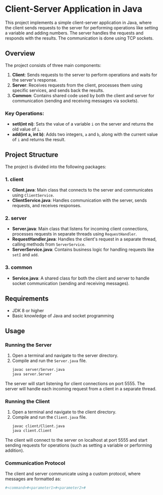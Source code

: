 # Client-Server Application in Java

This project implements a simple client-server application in Java, where the client sends requests to the server for performing operations like setting a variable and adding numbers. The server handles the requests and responds with the results. The communication is done using TCP sockets.

## Overview

The project consists of three main components:
1. **Client**: Sends requests to the server to perform operations and waits for the server's response.
2. **Server**: Receives requests from the client, processes them using specific services, and sends back the results.
3. **Common**: Contains shared code used by both the client and server for communication (sending and receiving messages via sockets).

### Key Operations:
- **setI(int ni)**: Sets the value of a variable `i` on the server and returns the old value of `i`.
- **add(int a, int b)**: Adds two integers, `a` and `b`, along with the current value of `i` and returns the result.

## Project Structure

The project is divided into the following packages:

### 1. **client** 
- **Client.java**: Main class that connects to the server and communicates using `ClientService`.
- **ClientService.java**: Handles communication with the server, sends requests, and receives responses.

### 2. **server** 
- **Server.java**: Main class that listens for incoming client connections, processes requests in separate threads using `RequestHandler`.
- **RequestHandler.java**: Handles the client's request in a separate thread, calling methods from `ServerService`.
- **ServerService.java**: Contains business logic for handling requests like `setI` and `add`.
  
### 3. **common** 
- **Service.java**: A shared class for both the client and server to handle socket communication (sending and receiving messages).

## Requirements

- JDK 8 or higher
- Basic knowledge of Java and socket programming

## Usage

### Running the Server
1. Open a terminal and navigate to the server directory.
2. Compile and run the `Server.java` file.
   ```bash
   javac server/Server.java
   java server.Server
   
The server will start listening for client connections on port 5555. The server will handle each incoming request from a client in a separate thread.

### Running the Client
1. Open a terminal and navigate to the client directory.
2. Compile and run the `Client.java` file.
   ```bash
   javac client/Client.java
   java client.Client

The client will connect to the server on localhost at port 5555 and start sending requests for operations (such as setting a variable or performing addition).

### Communication Protocol
The client and server communicate using a custom protocol, where messages are formatted as:
   ```bash
  #<command>#<parameter1>#<parameter2>#
